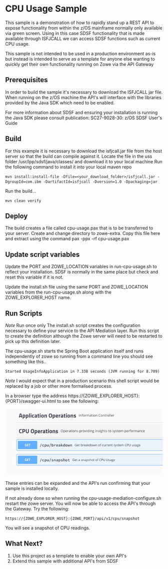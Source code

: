 # CPU Usage Sample

This sample is a demonstration of how to rapidly stand up a REST API to expose functionality from within the z/OS mainframe normally only available via green screen. Using in this case SDSF functionality that is made available through ISFJCALL we can access SDSF functions such as current CPU usage.

This sample is not intended to be used in a production environment as-is but instead is intended to serve as a template for anyone else wanting to quickly get their own functionality running on Zowe via the API Gateway

## Prerequisites

In order to build the sample it's necessary to download the ISFJCALL jar file. When running on the z/OS machine the API's will interface with the libraries provided by the Java SDK which need to be enabled.  

For more information about SDSF and ensuring your installation is running the Java SDK please consult publication: SC27-9028-30: z/OS SDSF User's Guide

## Build

For this example it is necessary to download the isfjcall.jar file from the host server so that the build can compile against it. Locate the file in the uss folder /usr/lpp/sdsf/java/classes/ and download it to your local machine Run the following command to install it into your local maven repo 
```
mvn install:install-file -Dfile=<your_download_folder>/isfjcall.jar -DgroupId=com.ibm -DartifactId=isfjcall -Dversion=1.0 -Dpackaging=jar
```

Run the build...
```
mvn clean verify
```

## Deploy

The build creates a file called cpu-usage.pax that is to be transferred to your server. Create and change directory to zowe-extra. Copy this file here and extract using the command pax -ppx -rf cpu-usage.pax

## Update script variables

Update the PORT and ZOWE_LOCATION variables in run-cpu-usage.sh to reflect your installation. SDSF is normally in the same place but check and reset this variable if it is not.

Update the install.sh file using the same PORT and ZOWE_LOCATION variables from the run-cpu-usage.sh along with the ZOWE_EXPLORER_HOST name.

## Run Scripts

*Note* Run once only
The install.sh script creates the configuration necessary to define your service to the API Mediation layer. Run this script to create the definition although the Zowe server will need to be restarted to pick up this definition later.

The cpu-usage.sh starts the Spring Boot application itself and runs independently of zowe so running from a command line you should see something like this.. 

```
Started UsageInfoApplication in 7.338 seconds (JVM running for 8.709)
```

*Note* I would expect that in a production scenario this shell script would be replaced by a job or other more formalised process.

In a browser type the address https://{ZOWE_EXPLORER_HOST}:{PORT}/swagger-ui.html to see the following:

![swagger](images/swagger.png)

These entries can be expanded and the API's run confirming that your sample is installed locally. 

If not already done so when running the cpu-usage-mediation-configure.sh restart the zowe server. 
You will now be able to access the API's through the Gateway. Try the following:

```
https://{ZOWE_EXPLORER_HOST}:{ZOWE_PORT}/api/v1/cpu/snapshot
```

You will see a snapshot of CPU readings.

## What Next?

1. Use this project as a template to enable your own API's
2. Extend this sample with additional API's from SDSF
